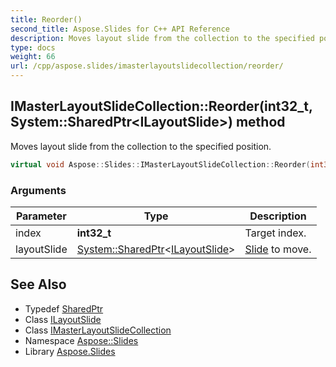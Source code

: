 ```yaml
---
title: Reorder()
second_title: Aspose.Slides for C++ API Reference
description: Moves layout slide from the collection to the specified position.
type: docs
weight: 66
url: /cpp/aspose.slides/imasterlayoutslidecollection/reorder/
---
```

## IMasterLayoutSlideCollection::Reorder(int32_t, System::SharedPtr\<ILayoutSlide\>) method


Moves layout slide from the collection to the specified position.

```cpp
virtual void Aspose::Slides::IMasterLayoutSlideCollection::Reorder(int32_t index, System::SharedPtr<ILayoutSlide> layoutSlide)=0
```


### Arguments

| Parameter | Type | Description |
| --- | --- | --- |
| index | **int32_t** | Target index. |
| layoutSlide | [System::SharedPtr](../../../system/sharedptr/)\<[ILayoutSlide](../../ilayoutslide/)\> | [Slide](../../slide/) to move. |

## See Also

* Typedef [SharedPtr](../../system/sharedptr/)
* Class [ILayoutSlide](../ilayoutslide/)
* Class [IMasterLayoutSlideCollection](./)
* Namespace [Aspose::Slides](../)
* Library [Aspose.Slides](../../)